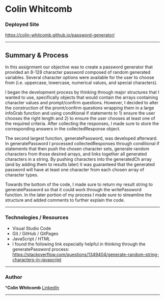 # Colin Whitcomb 

### Deployed Site 
https://colin-whitcomb.github.io/password-generator/

--- 
## Summary & Process

In this assignment our objective was to create a password generator that provided an 8-128 character password composed of random generated variables. Several character options were available for the user to choose from (i.e. uppercase, lowercase, numerical values, and special characters). 

I began the development process by thinking through major structures that I wanted to use, specifically objects that would contain the arrays containing character values and prompt/confirm questions. However, I decided to alter the construction of the promt/confirm questions wrapping them in a large infoGrab function and using conditional if statements to 1) ensure the user chooses the right length and 2) to ensure the user chooses at least one of the required criteria. After collecting the responses, I made sure to store the corresponding answers in the collectedResponse object. 

The second largest function, generatePassword, was developed afterward. In generatePassword I processed collectedResponses through conditional if statements that then push the chosen character sets, generate random characters from those desired arrays, and links together all generated characters in a string. By pushing characters into the generatedCh array (and by adding them to results later) it was guaranteed that the generated password will have at least one character from each chosen array of character types. 

Towards the bottom of the code, I made sure to return my result string to generatePassword so that it could work through the writePassword function. In the later portion of my process I made sure to streamline the structure and added comments to further explain the code. 

---
### Technologies / Resources
- Visual Studio Code
- Git / GitHub / GitPages
- JavaScript / HTML  
- I found the following link especially helpful in thinking through the generatePassword process: https://stackoverflow.com/questions/1349404/generate-random-string-characters-in-javascript

---
### Author

***Colin Whitcomb** [LinkedIn](https://ww.linkedin.com/in/colin-whitcomb-b808301a6/)

___
